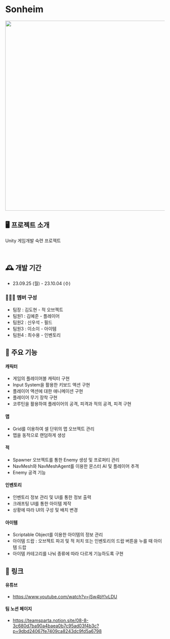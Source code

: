 
# Sonheim
<img src="https://github.com/Annual-8-Trillion/Sonheim/assets/125940144/7326fa21-ff8b-45f8-b686-a15f3cb11e8b" width=600>

## 🖥️ 프로젝트 소개
Unity 게임개발 숙련 프로젝트

<br> 

## 🕰️ 개발 기간 
* 23.09.25 (월) - 23.10.04 (수)

### 🧑‍🤝‍🧑 멤버 구성 
- 팀장 : 김도현 - 적 오브젝트 
- 팀원1 : 김예준 - 플레이어 
- 팀원2 : 신우석 - 필드 
- 팀원3 : 이소이 - 아이템 
- 팀원4 : 최수용 - 인벤토리 

## 📌 주요 기능 

#### 캐릭터 
- 게임의 플레이어블 캐릭터 구현 
- Input System을 활용한 키보드 액션 구현 
- 플레이어 액션에 대한 애니메이션 구현 
- 플레이어 무기 장착 구현 
- 코루틴을 활용하여 플레이어의 공격, 피격과 적의 공격, 피격 구현

#### 맵 
- Grid를 이용하여 셀 단위의 맵 오브젝트 관리 
- 맵을 동적으로 랜덤하게 생성
  
#### 적 
- Spawner 오브젝트를 통한 Enemy 생성 및 프로퍼티 관리 
- NavMesh와 NavMeshAgent를 이용한 몬스터 AI 및 플레이어 추격 
- Enemy 공격 기능
  
#### 인벤토리 
- 인벤토리 정보 관리 및 UI를 통한 정보 출력 
- 크래프팅 UI를 통한 아이템 제작 
- 상황에 따라 UI의 구성 및 배치 변경
  
#### 아이템 
- Scriptable Object를 이용한 아이템의 정보 관리 
- 아이템 드랍 : 오브젝트 파괴 및 적 처치 또는 인벤토리의 드랍 버튼을 누를 때 아이템 드랍 
- 아이템 카테고리를 나눠 종류에 따라 다르게 기능하도록 구현 

## 📌 링크 

#### 유튜브 
- https://www.youtube.com/watch?v=jSw4bYlvLDU
  
#### 팀 노션 페이지 
- https://teamsparta.notion.site/08-8-3c680d7ba90a4baea0b7c95ad03f4b3c?p=9dbd24067fe7409ca8243dc9fd5a6798
